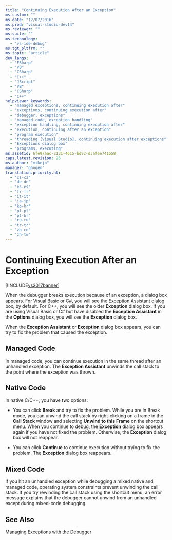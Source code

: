 ```yaml
---
title: "Continuing Execution After an Exception"
ms.custom: ""
ms.date: "12/07/2016"
ms.prod: "visual-studio-dev14"
ms.reviewer: ""
ms.suite: ""
ms.technology: 
  - "vs-ide-debug"
ms.tgt_pltfrm: ""
ms.topic: "article"
dev_langs: 
  - "FSharp"
  - "VB"
  - "CSharp"
  - "C++"
  - "JScript"
  - "VB"
  - "CSharp"
  - "C++"
helpviewer_keywords: 
  - "managed exceptions, continuing execution after"
  - "exceptions, continuing execution after"
  - "debugger, exceptions"
  - "managed code, exception handling"
  - "exception handling, continuing execution after"
  - "execution, continuing after an exception"
  - "program execution"
  - "threading [Visual Studio], continuing execution after exceptions"
  - "Exceptions dialog box"
  - "programs, executing"
ms.assetid: 6fe97aac-2131-4615-bd92-d3afee741558
caps.latest.revision: 25
ms.author: "mikejo"
manager: "ghogen"
translation.priority.ht: 
  - "cs-cz"
  - "de-de"
  - "es-es"
  - "fr-fr"
  - "it-it"
  - "ja-jp"
  - "ko-kr"
  - "pl-pl"
  - "pt-br"
  - "ru-ru"
  - "tr-tr"
  - "zh-cn"
  - "zh-tw"
---
```

# Continuing Execution After an Exception
[!INCLUDE[vs2017banner](../code-quality/includes/vs2017banner.md)]

When the debugger breaks execution because of an exception, a dialog box appears. For Visual Basic or C#, you will see the [Exception Assistant](../Topic/Exception%20Assistant.md) dialog box, by default. For C++, you will see the older **Exception** dialog box. If you are using Visual Basic or C# but have disabled the **Exception Assistant** in the **Options** dialog box, you will see the **Exception** dialog box.  
  
 When the **Exception Assistant** or **Exception** dialog box appears, you can try to fix the problem that caused the exception.  
  
## Managed Code  
 In managed code, you can continue execution in the same thread after an unhandled exception. The **Exception Assistant** unwinds the call stack to the point where the exception was thrown.  
  
## Native Code  
 In native C/C++, you have two options:  
  
-   You can click **Break** and try to fix the problem. While you are in Break mode, you can unwind the call stack by right-clicking on a frame in the **Call Stack** window and selecting **Unwind to this Frame** on the shortcut menu. When you continue to debug, the **Exception** dialog box appears again if you have not fixed the problem. Otherwise, the **Exception** dialog box will not reappear.  
  
-   You can click **Continue** to continue execution without trying to fix the problem. The **Exception** dialog box reappears.  
  
## Mixed Code  
 If you hit an unhandled exception while debugging a mixed native and managed code, operating system constraints prevent unwinding the call stack. If you try rewinding the call stack using the shortcut menu, an error message explains that the debugger cannot unwind from an unhandled except during mixed-code debugging.  
  
## See Also  
 [Managing Exceptions with the Debugger](../debugger/managing-exceptions-with-the-debugger.md)